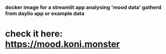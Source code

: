 ### docker image for a streamlit app analysing 'mood data' gatherd from daylio app or example data

# check it here: https://mood.koni.monster
